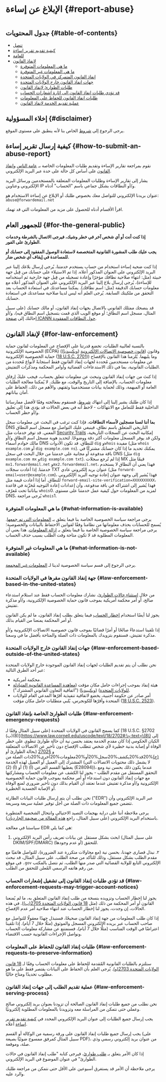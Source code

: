 # الإبلاغ عن إساءة {#report-abuse}

<img loading="lazy" src="/img/articles/report-abuse.webp" alt="" class="rounded-lg" />

## جدول المحتويات {#table-of-contents}

* [تنصل](#disclaimer)
* [كيفية تقديم تقرير إساءة](#how-to-submit-an-abuse-report)
* [للعامة](#for-the-general-public)
* [لإنفاذ القانون](#for-law-enforcement)
  * [ما هي المعلومات المتوفرة](#what-information-is-available)
  * [ما هي المعلومات غير المتوفرة](#what-information-is-not-available)
  * [إنفاذ القانون المتمركز في الولايات المتحدة](#law-enforcement-based-in-the-united-states)
  * [جهات إنفاذ القانون خارج الولايات المتحدة](#law-enforcement-based-outside-of-the-united-states)
  * [طلبات الطوارئ لإنفاذ القانون](#law-enforcement-emergency-requests)
  * [قد تؤدي طلبات إنفاذ القانون إلى إثارة إشعارات الحساب](#law-enforcement-requests-may-trigger-account-notices)
  * [طلبات إنفاذ القانون للحفاظ على المعلومات](#law-enforcement-requests-to-preserve-information)
  * [عملية تقديم الخدمة لإنفاذ القانون](#law-enforcement-serving-process)

## إخلاء المسؤولية {#disclaimer}

يرجى الرجوع إلى [شروط](/terms) الخاص بنا لأنه ينطبق على مستوى الموقع.

## كيفية إرسال تقرير إساءة {#how-to-submit-an-abuse-report}

نقوم بمراجعة تقارير الإساءة وتقديم طلبات المعلومات الخاصة بـ [عامة الناس](#for-the-general-public) و[إنفاذ القانون](#for-law-enforcement) على أساس كل حالة على حدة عبر البريد الإلكتروني.

يشار إلى تقارير الإساءة وطلبات المعلومات المتعلقة بالمستخدمين ورسائل البريد الإلكتروني وعناوين IP و/أو النطاقات بشكل جماعي باسم "الحساب" أدناه.

عنوان بريدنا الإلكتروني للتواصل معك بخصوص طلبك أو الإبلاغ عن إساءة الاستخدام هو: `abuse@forwardemail.net`

اقرأ الأقسام أدناه للحصول على مزيد من المعلومات التي قد تهمك.

## للجمهور العام {#for-the-general-public}

**إذا كنت أنت أو أي شخص آخر في خطر وشيك، فيرجى الاتصال بالشرطة وخدمات الطوارئ على الفور.**

**يجب عليك طلب المشورة القانونية المتخصصة لاستعادة الوصول المفقود إلى حسابك أو للمساعدة في إيقاف أي شخص ضار.**

إذا كنت ضحية إساءة استخدام من حساب يستخدم خدمتنا، يُرجى إرسال بلاغك إلينا عبر البريد الإلكتروني على العنوان المذكور أعلاه. إذا تم الاستيلاء على حسابك من قِبل جهة خبيثة (مثل: انتهاء صلاحية نطاقك مؤخرًا وإعادة تسجيله من قِبل جهة خارجية ثم استخدامه للإساءة)، يُرجى إرسال بلاغ إلينا عبر البريد الإلكتروني على العنوان المذكور أعلاه مع معلومات حسابك الدقيقة (مثل: اسم نطاقك). يمكننا مساعدتك في استعادة الحساب بعد التحقق من ملكيتك السابقة. يُرجى العلم أنه ليس لدينا صلاحية مساعدتك في استعادة حسابك.

قد ينصحك ممثلك القانوني بالاتصال بجهات إنفاذ القانون، أو مالك حسابك (على سبيل المثال، مسجل اسم النطاق؛ أو موقع الويب الذي قمت بتسجيل اسم النطاق فيه)، و/أو إحالتك إلى [صفحة ICANN حول النطاقات المفقودة](https://www.icann.org/resources/pages/lost-domain-names).

## لإنفاذ القانون {#for-law-enforcement}

بالنسبة لغالبية الطلبات، تخضع قدرتنا على الإفصاح عن المعلومات لقانون حماية الخصوصية الإلكترونية (ECPA) ([قانون خصوصية الاتصالات الإلكترونية](https://bja.ojp.gov/program/it/privacy-civil-liberties/authorities/statutes/1285) ([ويكيبيديا](https://en.wikipedia.org/wiki/Electronic_Communications_Privacy_Act))) وقانون حماية الخصوصية الإلكترونية ([18 U.S.C. 2701](https://www.govinfo.gov/link/uscode/18/2701))) وما يليهما. يُلزمنا هذا القانون بالإفصاح عن معلومات مستخدمين مُحددة لجهات إنفاذ القانون فقط استجابةً لأنواع مُحددة من الطلبات القانونية، بما في ذلك الاستدعاءات القضائية وأوامر المحكمة ومذكرات التفتيش.

إذا كنتَ من جهات إنفاذ القانون وتبحث عن معلومات تتعلق بحساب، فيجب عليكَ إرفاق معلومات الحساب، بالإضافة إلى التاريخ والوقت، مع طلبك. لا يُمكننا معالجة الطلبات العامة أو المبهمة، وذلك لحماية بيانات مستخدمينا وثقتهم، والأهم من ذلك، الحفاظ على أمان بياناتهم.

إذا كان طلبك يشير إلينا إلى انتهاك [شروط](/terms)، فسنقوم بمعالجته وفقًا لأفضل ممارساتنا الداخلية فقط للتعامل مع الانتهاكات - لاحظ أنه في بعض الحالات قد يؤدي هذا إلى تعليق و/أو حظر الحساب.

**بما أننا لسنا مسجلين لأسماء النطاقات**، فإذا كنت ترغب في البحث عن معلومات سجل DNS التاريخي المتعلق باسم نطاق، فينبغي عليك التواصل مع مسجل اسم النطاق المعني. قد توفر خدمات مثل [Security Trails]() إمكانية البحث عن السجلات التاريخية، ولكن قد يوفر المسجل معلومات أكثر دقة ووضوحًا. لتحديد هوية مسجل اسم النطاق و/أو مالك خوادم أسماء DNS للنطاق، قد تكون الأدوات `dig` و`whois` مفيدة (مثل `whois example.com` أو `dig example.com ns`). يمكنك تحديد ما إذا كان حسابك مشتركًا في باقة مدفوعة أو مجانية على خدمتنا من خلال البحث في سجل DNS (مثل `dig example.com mx` و`dig example.com txt`). إذا لم تُرجع سجلات MX قيمًا مثل `mx1.forwardemail.net` و`mx2.forwardemail.net`، فهذا يعني أن النطاق لا يستخدم خدمتنا. إذا أعادت سجلات TXT عنوان بريد إلكتروني عادي (مثل `forward-email=user@example.com`)، فهذا يُشير إلى وجهة عنوان إعادة توجيه البريد الإلكتروني للنطاق. أما إذا أعادت قيمة مثل `forward-email-site-verification=XXXXXXXXXX`، فهذا يُشير إلى اشتراكه في باقة مدفوعة، وأن إعدادات إعادة التوجيه مُخزّنة في قاعدة بياناتنا تحت مُعرّف `whois`0. لمزيد من المعلومات حول كيفية عمل خدمتنا على مستوى DNS، يُرجى مراجعة `whois`1.

### ما هي المعلومات المتوفرة {#what-information-is-available}

يرجى مراجعة سياسة الخصوصية الخاصة بنا فيما يتعلق بـ [المعلومات التي تم جمعها](/privacy#information-collected). يُسمح للحسابات بحذف معلوماتها من نظامنا وفقًا لقوانين الاحتفاظ بالبيانات والخصوصية؛ يرجى مراجعة سياسة الخصوصية الخاصة بنا فيما يتعلق بـ [إزالة المعلومات](/privacy#information-removal). هذا يعني أن المعلومات المطلوبة قد لا تكون متاحة وقت الطلب بسبب حذف الحساب.

### ما هي المعلومات غير المتوفرة {#what-information-is-not-available}

يرجى الرجوع إلى قسم سياسة الخصوصية لدينا لـ [المعلومات غير المجمعة](/privacy#information-not-collected).

### جهة إنفاذ القانون مقرها في الولايات المتحدة {#law-enforcement-based-in-the-united-states}

من خلال [استثناء حالات الطوارئ](#law-enforcement-emergency-requests)، نشارك معلومات الحساب فقط عند استلام استدعاء صالح، أو أمر محكمة أمريكية بموجب قانون حماية الخصوصية الإلكترونية، و/أو مذكرة تفتيش.

يجوز لنا أيضًا استخدام [إخطار الحساب](#law-enforcement-requests-may-trigger-account-notices) فيما يتعلق بطلب إنفاذ القانون، ما لم يكن القانون أو أمر المحكمة يمنعنا من القيام بذلك.

إذا تلقينا استدعاءً صالحًا أو أمرًا قضائيًا بموجب قانون خصوصية الاتصالات الإلكترونية و/أو مذكرة تفتيش، فسنقوم بتزويدك بالمعلومات ذات الصلة والمتاحة بأفضل ما في وسعنا.

### جهات إنفاذ القانون خارج الولايات المتحدة {#law-enforcement-based-outside-of-the-united-states}

نحن نطلب أن يتم تقديم الطلبات لجهات إنفاذ القانون الموجودة خارج الولايات المتحدة عبر أحد الطرق التالية:

* محكمة أمريكية.
* هيئة إنفاذ بموجب إجراءات حامل مكان مؤقت ([معاهدة المساعدة القانونية المتبادلة للولايات المتحدة](https://www.justice.gov/criminal-oia/file/1498806/download)) ([ويكيبيديا](https://en.wikipedia.org/wiki/Mutual_legal_assistance_treaty)) ("اتفاقية التعاون القانوني المشترك").
* أمر صادر عن حكومة أجنبية، يخضع لاتفاقية تنفيذية أقرّها المدعي العام للولايات المتحدة وأقرّها للكونجرس، يُلبي متطلبات حامل مكان مؤقت ([18 U.S.C. 2523](https://www.govinfo.gov/link/uscode/18/2523)).

### طلبات الطوارئ الخاصة بإنفاذ القانون {#law-enforcement-emergency-requests}

كما يسمح القانون في الولايات المتحدة (على سبيل المثال وفقًا لـ [18 U.S.C. §2702 (ب)(8)](https://www.law.cornell.edu/uscode/text/18/2702#:\~:text=\(8\) إلى الكيان الحكومي إذا كان مقدم الخدمة يعتقد بحسن نية أن حالة طوارئ تنطوي على خطر الوفاة أو إصابة بدنية خطيرة لأي شخص تتطلب الإفصاح دون تأخير عن الاتصالات المتعلقة بحالة الطوارئ أو) و [§2702 (ج)](https://www.law.cornell.edu/uscode/text/18/2702#:\~:text=\(c\)استثناءات%20لإفصاح%20سجلات%20العميل.%E2%80%94A%20المُزود%20الموصوف%20في%20القسم%20\(أ)%20قد%20يكشف%20سجل%20أو%20معلومات%20أخرى%20ذات الصلة من المشترك إلى العميل أو العميل لهذه الخدمة (لا يشمل ذلك محتويات الاتصالات التي يغطيها القسم الفرعي (أ) (1) أو (أ) (2) (E28094))، عندما يكون ذلك بحسن نية ومع التحقق المستقل من مقدم الطلب - يجوز لنا الكشف عن معلومات الحساب ومشاركتها مع جهات إنفاذ القانون دون استدعاء أو أمر محكمة بموجب قانون حماية الخصوصية الإلكترونية و/أو مذكرة تفتيش عندما نعتقد أن القيام بذلك دون تأخير ضروري لمنع الوفاة أو الإصابة الجسدية الخطيرة.

نحن نطلب أن يتم إرسال طلبات البيانات الطارئة ("EDR") عبر البريد الإلكتروني وأن تتضمن جميع المعلومات ذات الصلة من أجل توفير عملية سريعة وسريعة.

يرجى ملاحظة أننا على دراية بهجمات التصيد الاحتيالي وانتحال الشخصية المتطورة باستخدام البريد الإلكتروني (على سبيل المثال، راجع [هذه المقالة من صحيفة الجارديان](https://www.theguardian.com/technology/2022/apr/04/us-law-enforcement-agencies-access-your-data-apple-meta#:\~:text=A%20hack%20using%20a%20forged%20legal%20request%20that%20exposed%20consumer%20data%20collected%20by%20Apple%20and%20Meta%20shed%20light%20on%20the%20reach%20of%20the%20law)).

سياستنا في معالجة EDR هي كما يلي:

1. ابحث بشكل مستقل عن بيانات تعريف رأس البريد الإلكتروني (على سبيل المثال DKIM/SPF/DMARC) (أو عدم وجودها) للتحقق.

٢. نبذل قصارى جهدنا، بحسن نية (مع محاولات متكررة عند الضرورة)، للتواصل هاتفيًا مع مقدم الطلب بشكل مستقل، وذلك للتأكد من صحة الطلب. على سبيل المثال، قد نبحث في موقع `.gov` الإلكتروني التابع للولاية القضائية التي صدر منها الطلب، ثم نتصل بالمكتب من رقم هاتفه الرسمي المُعلن للتحقق من الطلب.

### قد تؤدي طلبات إنفاذ القانون إلى تشغيل إشعارات الحساب {#law-enforcement-requests-may-trigger-account-notices}

يجوز لنا إخطار الحساب وتزويده بنسخة من طلب إنفاذ القانون المتعلق به، ما لم يُمنعنا القانون أو أمر المحكمة من ذلك (مثل [18 قانون الولايات المتحدة 2705(ب)](https://www.govinfo.gov/link/uscode/18/2705)). في هذه الحالات، إن وجدت، يجوز لنا إخطار الحساب عند انتهاء صلاحية أمر عدم الإفصاح.

إذا كان طلب المعلومات من جهة إنفاذ القانون صحيحًا، فسنبذل جهدًا معقولًا للتواصل مع صاحب الحساب عبر بريده الإلكتروني المسجل والموثوق (مثلًا خلال 7 أيام). إذا تلقينا اعتراضًا في الوقت المناسب (مثلًا خلال 7 أيام)، فسنمتنع عن مشاركة معلومات الحساب ونواصل الإجراءات القانونية حسب الاقتضاء.

### طلبات إنفاذ القانون للحفاظ على المعلومات {#law-enforcement-requests-to-preserve-information}

سنلتزم بالطلبات القانونية المُقدمة للحفاظ على معلومات الحساب وفقًا لـ [18 قانون الولايات المتحدة 2703(و)](https://www.govinfo.gov/link/uscode/18/2703). يُرجى العلم بأن الحفاظ على البيانات يقتصر فقط على ما هو مطلوب تحديدًا ومتاح حاليًا.

### عملية تقديم الطلب إلى جهات إنفاذ القانون {#law-enforcement-serving-process}

نحن نطلب من جميع طلبات إنفاذ القانون الصالحة أن تزودنا بعنوان بريد إلكتروني صالح وعملي حتى نتمكن من المراسلة معه وتزويدنا بالمعلومات المطلوبة إلكترونيًا.

يجب إرسال جميع الطلبات إلى عنوان البريد الإلكتروني المحدد في [كيفية تقديم تقرير إساءة](#how-to-submit-an-abuse-report) أعلاه.

يجب إرسال جميع طلبات إنفاذ القانون على ورقة رسمية من الوكالة أو القسم (على سبيل المثال كمرفق ممسوح ضوئيًا بصيغة PDF)، من عنوان بريد إلكتروني رسمي وذي صلة، وموقعة.

إذا كان الأمر يتعلق بـ [طلب طوارئ](#law-enforcement-emergency-requests)، فيرجى كتابة "طلب إنفاذ القانون في حالات الطوارئ" في عنوان الموضوع في البريد الإلكتروني.

يرجى ملاحظة أن الأمر قد يستغرق أسبوعين على الأقل حتى نتمكن من مراجعة طلبك والرد عليه.